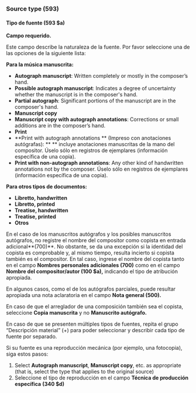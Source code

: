### Source type (593)

#### Tipo de fuente (593 $a)
**Campo requerido.**

Este campo describe la naturaleza de la fuente. Por favor seleccione una de las opciones de la siguiente lista:

**Para la música manuscrita:**

- **Autograph manuscript**: Written completely or mostly in the composer’s hand.
- **Possible autograph manuscript**: Indicates a degree of uncertainty whether the manuscript is in the composer's hand.
- **Partial autograph**: Significant portions of the manuscript are in the composer's hand.
- **Manuscript copy**
- **Manuscript copy with autograph annotations**: Corrections or small additions are in the composer’s hand.
- **Print**
- **Print with autograph annotations ** (Impreso con anotaciones autógrafas): ** ** incluye anotaciones manuscritas de la mano del compositor. Úselo sólo en registros de ejemplares (información específica de una copia).
- **Print with non-autograph annotations**: Any other kind of handwritten annotations not by the composer. Úselo sólo en registros de ejemplares (información específica de una copia).

**Para otros tipos de documentos:**

- **Libretto, handwritten**
- **Libretto, printed**
- **Treatise, handwritten**
- **Treatise, printed**
- **Otros**

En el caso de los manuscritos autógrafos y los posibles manuscritos autógrafos, no registre el nombre del compositor como copista en entrada adicional**(700)**. No obstante, se da una excepción si la identidad del copista es comprobable y, al mismo tiempo, resulta incierto si copista también es el compositor. En tal caso, ingrese el nombre del copista tanto en el campo **Nombres personales adicionales (700)** como en el campo **Nombre del compositor/autor (100 $a),** indicando el tipo de atribución apropiada.

En algunos casos, como el de los autógrafos parciales, puede resultar apropiada una nota aclaratoria en el campo **Nota general (500).**

En caso de que el arreglador de una composición también sea el copista, seleccione **Copia manuscrita** y no **Manuscrito autógrafo.**

En caso de que se presenten múltiples tipos de fuentes, repita el grupo “Descripción material” (+) para poder seleccionar y describir cada tipo de fuente por separado.

Si su fuente es una reproducción mecánica (por ejemplo, una fotocopia), siga estos pasos:

1. Select **Autograph manuscript**, **Manuscript copy**, etc. as appropriate (that is, select the type that applies to the original source)
2. Seleccione el tipo de reproducción en el campo **Técnica de producción**  **específica** **(340 $d)**

